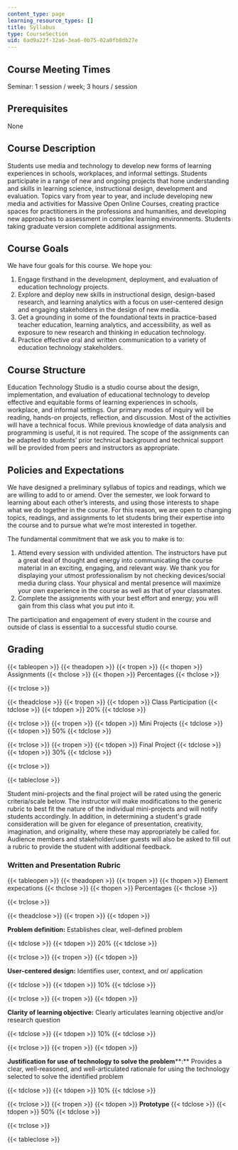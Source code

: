 ```yaml
---
content_type: page
learning_resource_types: []
title: Syllabus
type: CourseSection
uid: 6ad9a22f-32a6-3ea6-0b75-02a0fb8db27e
---
```


Course Meeting Times
--------------------

Seminar: 1 session / week; 3 hours / session

Prerequisites
-------------

None

Course Description
------------------

Students use media and technology to develop new forms of learning experiences in schools, workplaces, and informal settings. Students participate in a range of new and ongoing projects that hone understanding and skills in learning science, instructional design, development and evaluation. Topics vary from year to year, and include developing new media and activities for Massive Open Online Courses, creating practice spaces for practitioners in the professions and humanities, and developing new approaches to assessment in complex learning environments. Students taking graduate version complete additional assignments.

Course Goals
------------

We have four goals for this course. We hope you:

1.  Engage firsthand in the development, deployment, and evaluation of education technology projects.
2.  Explore and deploy new skills in instructional design, design-based research, and learning analytics with a focus on user-centered design and engaging stakeholders in the design of new media.
3.  Get a grounding in some of the foundational texts in practice-based teacher education, learning analytics, and accessibility, as well as exposure to new research and thinking in education technology.
4.  Practice effective oral and written communication to a variety of education technology stakeholders.

Course Structure
----------------

Education Technology Studio is a studio course about the design, implementation, and evaluation of educational technology to develop effective and equitable forms of learning experiences in schools, workplace, and informal settings. Our primary modes of inquiry will be reading, hands-on projects, reflection, and discussion. Most of the activities will have a technical focus. While previous knowledge of data analysis and programming is useful, it is not required. The scope of the assignments can be adapted to students’ prior technical background and technical support will be provided from peers and instructors as appropriate.

Policies and Expectations
-------------------------

We have designed a preliminary syllabus of topics and readings, which we are willing to add to or amend. Over the semester, we look forward to learning about each other’s interests, and using those interests to shape what we do together in the course. For this reason, we are open to changing topics, readings, and assignments to let students bring their expertise into the course and to pursue what we’re most interested in together.

The fundamental commitment that we ask you to make is to:

1.  Attend every session with undivided attention. The instructors have put a great deal of thought and energy into communicating the course material in an exciting, engaging, and relevant way. We thank you for displaying your utmost professionalism by not checking devices/social media during class. Your physical and mental presence will maximize your own experience in the course as well as that of your classmates.
2.  Complete the assignments with your best effort and energy; you will gain from this class what you put into it.

The participation and engagement of every student in the course and outside of class is essential to a successful studio course.

Grading
-------

{{< tableopen >}}
{{< theadopen >}}
{{< tropen >}}
{{< thopen >}}
Assignments
{{< thclose >}}
{{< thopen >}}
Percentages
{{< thclose >}}

{{< trclose >}}

{{< theadclose >}}
{{< tropen >}}
{{< tdopen >}}
Class Participation
{{< tdclose >}}
{{< tdopen >}}
20%
{{< tdclose >}}

{{< trclose >}}
{{< tropen >}}
{{< tdopen >}}
Mini Projects
{{< tdclose >}}
{{< tdopen >}}
50%
{{< tdclose >}}

{{< trclose >}}
{{< tropen >}}
{{< tdopen >}}
Final Project
{{< tdclose >}}
{{< tdopen >}}
30%
{{< tdclose >}}

{{< trclose >}}

{{< tableclose >}}

Student mini-projects and the final project will be rated using the generic criteria/scale below. The instructor will make modifications to the generic rubric to best fit the nature of the individual mini-projects and will notify students accordingly. In addition, in determining a student's grade consideration will be given for elegance of presentation, creativity, imagination, and originality, where these may appropriately be called for. Audience members and stakeholder/user guests will also be asked to fill out a rubric to provide the student with additional feedback.

### Written and Presentation Rubric

{{< tableopen >}}
{{< theadopen >}}
{{< tropen >}}
{{< thopen >}}
Element expecations
{{< thclose >}}
{{< thopen >}}
Percentages
{{< thclose >}}

{{< trclose >}}

{{< theadclose >}}
{{< tropen >}}
{{< tdopen >}}


**Problem definition:** Establishes clear, well-defined problem


{{< tdclose >}}
{{< tdopen >}}
20%
{{< tdclose >}}

{{< trclose >}}
{{< tropen >}}
{{< tdopen >}}


**User-centered design:** Identifies user, context, and or/ application


{{< tdclose >}}
{{< tdopen >}}
10%
{{< tdclose >}}

{{< trclose >}}
{{< tropen >}}
{{< tdopen >}}


**Clarity of learning objective:** Clearly articulates learning objective and/or research question


{{< tdclose >}}
{{< tdopen >}}
10%
{{< tdclose >}}

{{< trclose >}}
{{< tropen >}}
{{< tdopen >}}


**Justification for use of technology to solve the problem****:** Provides a clear, well-reasoned, and well-articulated rationale for using the technology selected to solve the identified problem


{{< tdclose >}}
{{< tdopen >}}
10%
{{< tdclose >}}

{{< trclose >}}
{{< tropen >}}
{{< tdopen >}}
**Prototype**
{{< tdclose >}}
{{< tdopen >}}
50%
{{< tdclose >}}

{{< trclose >}}

{{< tableclose >}}